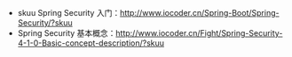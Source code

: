 * skuu Spring Security 入门：<http://www.iocoder.cn/Spring-Boot/Spring-Security/?skuu>
* Spring Security 基本概念：<http://www.iocoder.cn/Fight/Spring-Security-4-1-0-Basic-concept-description/?skuu>
